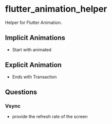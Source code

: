 # flutter_animation_helper

Helper for Flutter Animation.


## Implicit Animations  
- Start with animated


## Explicit Animation
- Ends with Transaction 



## Questions

### Vsync 
- provide the refresh rate of the screen 

